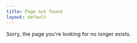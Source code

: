 ```yaml
---
title: Page not found
layout: default
---
```


Sorry, the page you're looking for no longer exists.
